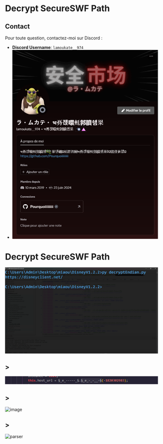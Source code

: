 # Decrypt SecureSWF Path

## Contact

Pour toute question, contactez-moi sur Discord :

- **Discord Username**: `lamoukate__974`
- ![Profile](images/Profile.png)




# Decrypt SecureSWF Path

![DecryptSafeMarket](images/DecryptSafeMarket.png)
## >
![DecryptSafeMarket2](images/DecryptSafeMarket2.png)
## >
![image](https://github.com/user-attachments/assets/ed60cf30-6d74-4f95-938c-bc31a06e746e)
## >
![parser](https://github.com/user-attachments/assets/3e6bd8d4-e32d-4796-b8bd-ac12edfee9ae)
